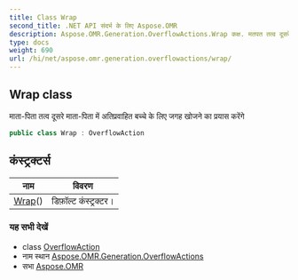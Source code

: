 ```yaml
---
title: Class Wrap
second_title: .NET API संदर्भ के लिए Aspose.OMR
description: Aspose.OMR.Generation.OverflowActions.Wrap कक्ष. मतपत तत्व दूसरे मतपत में अतप्रवहत बच्चे के लए जगह खजने क प्रयस करेंगे
type: docs
weight: 690
url: /hi/net/aspose.omr.generation.overflowactions/wrap/
---
```

## Wrap class

माता-पिता तत्व दूसरे माता-पिता में अतिप्रवाहित बच्चे के लिए जगह खोजने का प्रयास करेंगे

```csharp
public class Wrap : OverflowAction
```

## कंस्ट्रक्टर्स

| नाम | विवरण |
| --- | --- |
| [Wrap](wrap/)() | डिफ़ॉल्ट कंस्ट्रक्टर। |

### यह सभी देखें

* class [OverflowAction](../overflowaction/)
* नाम स्थान [Aspose.OMR.Generation.OverflowActions](../../aspose.omr.generation.overflowactions/)
* सभा [Aspose.OMR](../../)


